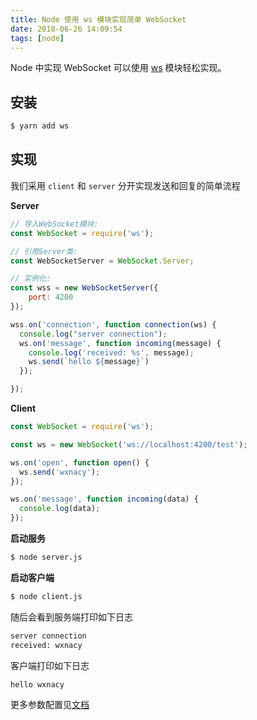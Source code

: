 ```yaml
---
title: Node 使用 ws 模块实现简单 WebSocket
date: 2018-06-26 14:09:54
tags: [node]
---
```


Node 中实现 WebSocket 可以使用 [ws](https://github.com/websockets/ws) 模块轻松实现。
<!-- more --><!-- toc -->

## 安装

```bash
$ yarn add ws
```

## 实现

我们采用 `client` 和 `server` 分开实现发送和回复的简单流程

**Server**

```javascript
// 导入WebSocket模块:
const WebSocket = require('ws');

// 引用Server类:
const WebSocketServer = WebSocket.Server;

// 实例化:
const wss = new WebSocketServer({
    port: 4200
});

wss.on('connection', function connection(ws) {
  console.log("server connection");
  ws.on('message', function incoming(message) {
    console.log('received: %s', message);
    ws.send(`hello ${message}`)
  });

});
```

**Client**

```javascript
const WebSocket = require('ws');

const ws = new WebSocket('ws://localhost:4200/test');

ws.on('open', function open() {
  ws.send('wxnacy');
});

ws.on('message', function incoming(data) {
  console.log(data);
});
```

**启动服务**

```bash
$ node server.js
```

**启动客户端**

```bash
$ node client.js
```

随后会看到服务端打印如下日志

```bash
server connection
received: wxnacy
```

客户端打印如下日志

```bash
hello wxnacy
```

更多参数配置见[文档](https://github.com/websockets/ws/blob/master/doc/ws.md#new-websocketserveroptions-callback)
